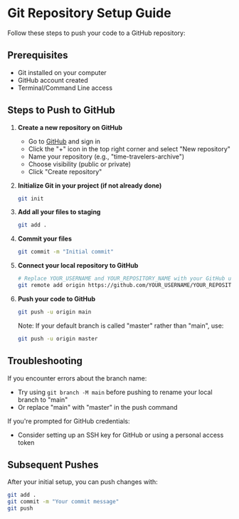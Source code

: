 
# Git Repository Setup Guide

Follow these steps to push your code to a GitHub repository:

## Prerequisites
- Git installed on your computer
- GitHub account created
- Terminal/Command Line access

## Steps to Push to GitHub

1. **Create a new repository on GitHub**
   - Go to [GitHub](https://github.com) and sign in
   - Click the "+" icon in the top right corner and select "New repository"
   - Name your repository (e.g., "time-travelers-archive")
   - Choose visibility (public or private)
   - Click "Create repository"

2. **Initialize Git in your project (if not already done)**
   ```bash
   git init
   ```

3. **Add all your files to staging**
   ```bash
   git add .
   ```

4. **Commit your files**
   ```bash
   git commit -m "Initial commit"
   ```

5. **Connect your local repository to GitHub**
   ```bash
   # Replace YOUR_USERNAME and YOUR_REPOSITORY_NAME with your GitHub username and repository name
   git remote add origin https://github.com/YOUR_USERNAME/YOUR_REPOSITORY_NAME.git
   ```

6. **Push your code to GitHub**
   ```bash
   git push -u origin main
   ```
   Note: If your default branch is called "master" rather than "main", use:
   ```bash
   git push -u origin master
   ```

## Troubleshooting

If you encounter errors about the branch name:
- Try using `git branch -M main` before pushing to rename your local branch to "main"
- Or replace "main" with "master" in the push command

If you're prompted for GitHub credentials:
- Consider setting up an SSH key for GitHub or using a personal access token

## Subsequent Pushes

After your initial setup, you can push changes with:
```bash
git add .
git commit -m "Your commit message"
git push
```
